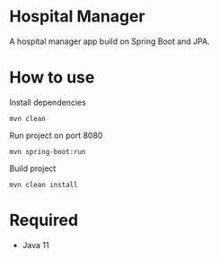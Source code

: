 # Hospital Manager

A hospital manager app build on Spring Boot and JPA.

# How to use

Install dependencies

```
mvn clean
```

Run project on port 8080

```
mvn spring-boot:run
```

Build project

```
mvn clean install
```

# Required

- Java 11
